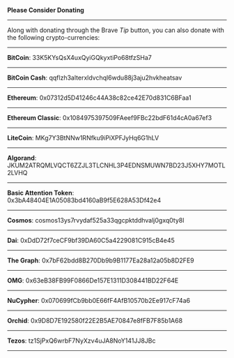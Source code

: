 **Please Consider Donating**

---

Along with donating through the Brave *Tip* button, you can also donate with the following crypto-currencies:

---

**BitCoin**:
33K5KYsQsX4uxQyiGQkyxtiPo68tfzSHa7

---

**BitCoin Cash**:
qqflzh3alterxldvchql6wdu88j3aju2hvkheatsav

---

**Ethereum**:
0x07312d5D41246c44A38c82ce42E70d831C6BFaa1

---

**Ethereum Classic**:
0x1084975397509FAeef9FBc22bdF61d4cA0a67ef3

---

**LiteCoin**:
MKg7Y3BtNNw1RNfku9iPiXPFJyHq6G1hLV

---

**Algorand**:
JKUM2ATRQMLVQCT6ZZJL3TLCNHL3P4EDNSMUWN7BD23J5XHY7MOTL2LVHQ

---

**Basic Attention Token**:
0x3bA48404E1A05083bd4160aB9f5E628A53Df42e4

---

**Cosmos**:
cosmos13ys7rvydaf525a33qgcpktddhvalj0gxq0ty8l

---

**Dai**:
0xDdD72f7ceCF9bf39DA60C5a4229081C915cB4e45

---

**The Graph**:
0x7bF62bdd8B270Db9b9B1177Ea28a12a05b8D2FE9

---

**OMG**:
0x63eB38FB99F0866De157E1311D308441BD22F64E

---

**NuCypher**:
0x070699fCb9bb0E66fF4AfB10570b2Ee917cF74a6

---

**Orchid**:
0x9D8D7E192580f22E2B5AE70847e8fFB7F85b1A68

---

**Tezos**:
tz1SjPxQ6wrbF7NyXzv4uJA8NoY141JJ8JBc

---
